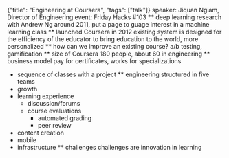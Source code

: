 {"title": "Engineering at Coursera", "tags": ["talk"]}
speaker: Jiquan Ngiam, Director of Engineering
event: Friday Hacks #103
** deep learning research with Andrew Ng
around 2011, put a page to guage interest in a machine learning class
** launched Coursera in 2012
existing system is designed for the efficiency of the educator
to bring education to the world, more personalized
** how can we improve an existing course?
a/b testing, gamification
** size of Coursera
180 people, about 60 in engineering
** business model
pay for certificates,
works for specializations
* sequence of classes with a project
** engineering structured in five teams
* growth
* learning experience
  * discussion/forums
  * course evaluations
    * automated grading
    * peer review
* content creation
* mobile
* infrastructure
** challenges
challenges are innovation in learning
